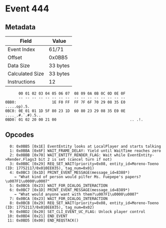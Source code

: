 # Event 444

## Metadata

| Field           | Value    |
|-----------------|----------|
| Event Index     | 61/71    |
| Offset          | 0x0BB5   |
| Data Size       | 33 bytes |
| Calculated Size | 33 bytes |
| Instructions    | 12       |

```
      00 01 02 03 04 05 06 07  08 09 0A 0B 0C 0D 0E 0F
      -- -- -- -- -- -- -- --  -- -- -- -- -- -- -- --
0BB0:                1E F0 FF  FF 7F 6F 70 29 08 35 E0       .....op).5.
0BC0: 0E 01 01 1D 5F 80 23 1D  60 80 23 29 08 35 E0 0E  ...._.#.`.#).5..
0BD0: 01 02 20 00 21 00                                 .. .!.          
```

## Opcodes

```
  0: 0x0BB5 [0x1E] EventEntity looks at LocalPlayer and starts talking
  1: 0x0BBA [0x6F] WAIT_FRAME_DELAY: Yield until WaitTime reaches zero
  2: 0x0BBB [0x70] WAIT_ENTITY_RENDER_FLAG: Wait while EventEntity->Render.Flags3 bit 2 is set (cancel turn if not)
  3: 0x0BBC [0x29] REQ_SET_WAIT(priority=0x08, entity_id=Moreno-Toeno (ID: 17752117/0x010EE035), tag_num=0x01)
  4: 0x0BC3 [0x1D] PRINT_EVENT_MESSAGE(message_id=8388*)
    → "What kind of person would pilfer Ms. Fuepepe's papers?\u007F1\u0000\u0007"
  5: 0x0BC6 [0x23] WAIT_FOR_DIALOG_INTERACTION
  6: 0x0BC7 [0x1D] PRINT_EVENT_MESSAGE(message_id=8389*)
    → "What would anyone want with them?\u007F1\u0000\u0007"
  7: 0x0BCA [0x23] WAIT_FOR_DIALOG_INTERACTION
  8: 0x0BCB [0x29] REQ_SET_WAIT(priority=0x08, entity_id=Moreno-Toeno (ID: 17752117/0x010EE035), tag_num=0x02)
  9: 0x0BD2 [0x20] SET_CLI_EVENT_UC_FLAG: Unlock player control
 10: 0x0BD4 [0x21] END_EVENT
 11: 0x0BD5 [0x00] END_REQSTACK()
```
